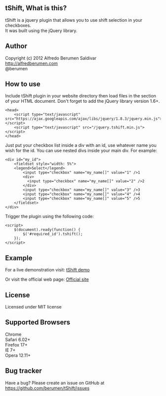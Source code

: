 tShift, What is this?
---------------------
tShift is a jquery plugin that allows you to use shift selection in your checkboxes. <br>
It was built using the jQuery library.

Author
------
Copyright (c) 2012 Alfredo Berumen Saldivar <br>
<a href="http://alfredberumen.com" target="_blank">http://alfredberumen.com</a> <br>
@berumen

How to use
----------
Include tShift plugin in your website directory then load files in the <head> section of your HTML document.
Don't forget to add the jQuery library version 1.6+.

	<head>
        <script type="text/javascript" src="https://ajax.googleapis.com/ajax/libs/jquery/1.8.3/jquery.min.js"></script>
        <script type="text/javascript" src="/jquery.tshift.min.js"></script>
    </head>

Just put your checkbox list inside a div with an id, use whatever name you wish for the id. You can use nested divs inside your main div.
For example:
	
	<div id="my_id">
  		<fieldset style="width: 5%">
    	<legend>Select</legend>
    		<input type="checkbox" name="my_name[]" value="1" />1
            <div>
    		  <input type="checkbox" name="my_name[]" value="2" />2
    		</div>
            <input type="checkbox" name="my_name[]" value="3" />3
    		<input type="checkbox" name="my_name[]" value="4" />4
    		<input type="checkbox" name="my_name[]" value="5" />5
    	</fieldset>
	</div>

Trigger the plugin using the following code:

    <script>
        $(document).ready(function() {
        	$('#required_id').tshift();
        });
    </script>

Example
-------
For a live demonstration visit:
<a href="http://jsfiddle.net/berumen/2nx2B/" target="_blank">tShift demo</a>

Or visit the official web page:
<a href="http://alfredberumen.com/b/seleccionar-multiples-checkboxes-con-tshift" target="_blank">Official site</a>

	
License
-------
Licensed under MIT license


Supported Browsers
------------------
Chrome<br />
Safari 6.02+<br />
Firefox 17+<br />
IE 7+<br />
Opera 12.11+<br />



Bug tracker
-----------
Have a bug? Please create an issue on GitHub at https://github.com/berumen/tShift/issues